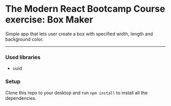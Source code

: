# The Modern React Bootcamp Course exercise: Box Maker

Simple app that lets user create a box with specified width, length and background color.

---

### Used libraries
- uuid

### Setup
Clone this repo to your desktop and run `npm install` to install all the dependencies.
